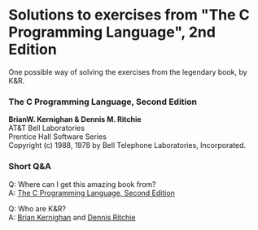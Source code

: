 # Solutions to exercises from "The C Programming Language", 2nd Edition

One possible way of solving the exercises from the legendary book, by K&R.  
  
### The C Programming Language, Second Edition  
**BrianW. Kernighan & Dennis M. Ritchie**  
AT&T Bell Laboratories  
Prentice Hall Software Series  
Copyright (c) 1988, 1978 by Bell Telephone Laboratories, Incorporated.


### Short Q&A  
Q: Where can I get this amazing book from?  
A: [The C Programming Language, Second Edition](https://www.amazon.com/Programming-Language-2nd-Brian-Kernighan/dp/0131103628)  
  
Q: Who are K&R?  
A: [Brian Kernighan](https://www.youtube.com/watch?v=O9upVbGSBFo) and [Dennis Ritchie](https://en.wikipedia.org/wiki/Dennis_Ritchie) 
